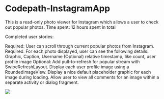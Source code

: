# Codepath-InstagramApp
This is a read-only photo viewer for Instagram which allows a user to check out popular photos.
Time spent: 12 hours spent in total

Completed user stories:

 Required: User can scroll through current popular photos from Instagram.
 Required: For each photo displayed, user can see the following details:
            Graphic, Caption, Username
            (Optional) relative timestamp, like count, user profile image
 Optional: Add pull-to-refresh for popular stream with SwipeRefreshLayout.
           Display each user profile image using a RoundedImageView.
           Display a nice default placeholder graphic for each image during loading.
           Allow user to view all comments for an image within a separate activity or dialog fragment.


<img src="https://cloud.githubusercontent.com/assets/11285573/9985431/d8d2763e-5fe0-11e5-8188-71461df221a7.gif">



